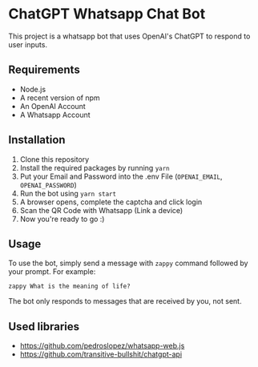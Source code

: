 # ChatGPT Whatsapp Chat Bot

This project is a whatsapp bot that uses OpenAI's ChatGPT to respond to user inputs.

## Requirements

- Node.js
- A recent version of npm
- An OpenAI Account
- A Whatsapp Account

## Installation

1. Clone this repository
2. Install the required packages by running `yarn`
3. Put your Email and Password into the .env File (`OPENAI_EMAIL`, `OPENAI_PASSWORD`)
4. Run the bot using `yarn start`
5. A browser opens, complete the captcha and click login
6. Scan the QR Code with Whatsapp (Link a device)
7. Now you're ready to go :)

## Usage

To use the bot, simply send a message with `zappy` command followed by your prompt. For example:

`zappy What is the meaning of life?`

The bot only responds to messages that are received by you, not sent.

## Used libraries

- https://github.com/pedroslopez/whatsapp-web.js
- https://github.com/transitive-bullshit/chatgpt-api
